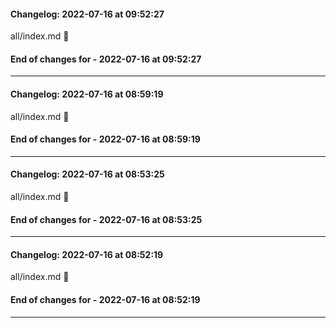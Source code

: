 #### Changelog: 2022-07-16 at 09:52:27  
  
all/index.md      🚀  
  
#### End of changes for  - 2022-07-16 at 09:52:27  
  
----  
  
#### Changelog: 2022-07-16 at 08:59:19  
  
all/index.md 🚀   
  
#### End of changes for  - 2022-07-16 at 08:59:19  
----  
  
  
#### Changelog: 2022-07-16 at 08:53:25  
  
all/index.md 🚀   
  
#### End of changes for  - 2022-07-16 at 08:53:25  
----  
  
  
#### Changelog: 2022-07-16 at 08:52:19  
  
all/index.md 🚀   
  
#### End of changes for  - 2022-07-16 at 08:52:19  
----  
  
  
